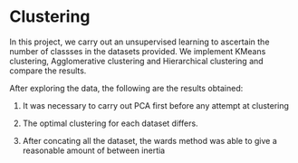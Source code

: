 # Clustering

In this project, we carry out an unsupervised learning to ascertain the number of classses in the datasets provided. We implement KMeans clustering, Agglomerative clustering and Hierarchical clustering and compare the results.

After exploring the data, the following are the results obtained:
1. It was necessary to carry out PCA first before any attempt at clustering

2. The optimal clustering for each dataset differs.

3. After concating all the dataset, the wards method was able to give a reasonable amount of between inertia

